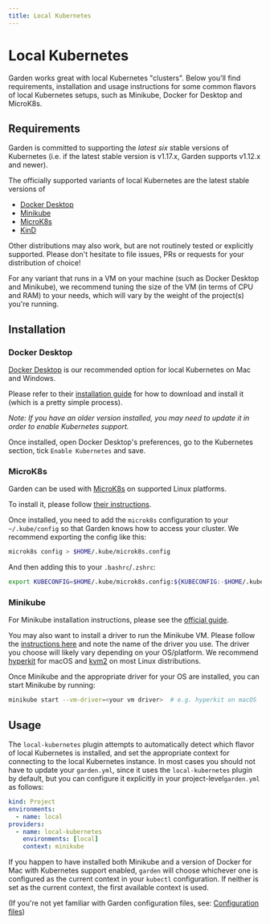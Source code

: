 ```yaml
---
title: Local Kubernetes
---
```


# Local Kubernetes

Garden works great with local Kubernetes "clusters". Below you'll find requirements, installation and usage instructions for some common flavors of local Kubernetes setups, such as Minikube, Docker for Desktop and MicroK8s.

## Requirements

Garden is committed to supporting the _latest six_ stable versions of Kubernetes \(i.e. if the latest stable version is v1.17.x, Garden supports v1.12.x and newer\).

The officially supported variants of local Kubernetes are the latest stable versions of

* [Docker Desktop](https://docs.docker.com/engine)
* [Minikube](https://github.com/kubernetes/minikube)
* [MicroK8s](https://microk8s.io)
* [KinD](https://github.com/kubernetes-sigs/kind)

Other distributions may also work, but are not routinely tested or explicitly supported. Please don't hesitate to file issues, PRs or requests for your distribution of choice!

For any variant that runs in a VM on your machine \(such as Docker Desktop and Minikube\), we recommend tuning the size of the VM \(in terms of CPU and RAM\) to your needs, which will vary by the weight of the project\(s\) you're running.

## Installation

### Docker Desktop

[Docker Desktop](https://docs.docker.com/engine) is our recommended option for local Kubernetes on Mac and Windows.

Please refer to their [installation guide](https://docs.docker.com/engine/installation/) for how to download and install it \(which is a pretty simple process\).

_Note: If you have an older version installed, you may need to update it in order to enable Kubernetes support._

Once installed, open Docker Desktop's preferences, go to the Kubernetes section, tick `Enable Kubernetes` and save.

### MicroK8s

Garden can be used with [MicroK8s](https://microk8s.io) on supported Linux platforms.

To install it, please follow [their instructions](https://microk8s.io/docs/).

Once installed, you need to add the `microk8s` configuration to your `~/.kube/config` so that Garden knows how to access your cluster. We recommend exporting the config like this:

```bash
microk8s config > $HOME/.kube/microk8s.config
```

And then adding this to your `.bashrc`/`.zshrc`:

```bash
export KUBECONFIG=$HOME/.kube/microk8s.config:${KUBECONFIG:-$HOME/.kube/config}
```

### Minikube

For Minikube installation instructions, please see the [official guide](https://github.com/kubernetes/minikube#installation).

You may also want to install a driver to run the Minikube VM. Please follow the [instructions here](https://minikube.sigs.k8s.io/docs/drivers/) and note the name of the driver you use. The driver you choose will likely vary depending on your OS/platform. We recommend [hyperkit](https://minikube.sigs.k8s.io/docs/drivers/hyperkit/) for macOS and [kvm2](https://minikube.sigs.k8s.io/docs/drivers/kvm2/) on most Linux distributions.

Once Minikube and the appropriate driver for your OS are installed, you can start Minikube by running:

```bash
minikube start --vm-driver=<your vm driver>  # e.g. hyperkit on macOS
```

## Usage

The `local-kubernetes` plugin attempts to automatically detect which flavor of local Kubernetes is installed, and set the appropriate context for connecting to the local Kubernetes instance. In most cases you should not have to update your `garden.yml`, since it uses the `local-kubernetes` plugin by default, but you can configure it explicitly in your project-level`garden.yml` as follows:

```yaml
kind: Project
environments:
  - name: local
providers:
  - name: local-kubernetes
    environments: [local]
    context: minikube
```

If you happen to have installed both Minikube and a version of Docker for Mac with Kubernetes support enabled, `garden` will choose whichever one is configured as the current context in your `kubectl` configuration. If neither is set as the current context, the first available context is used.

\(If you're not yet familiar with Garden configuration files, see: [Configuration files](../using-garden/configuration-overview.md)\)

